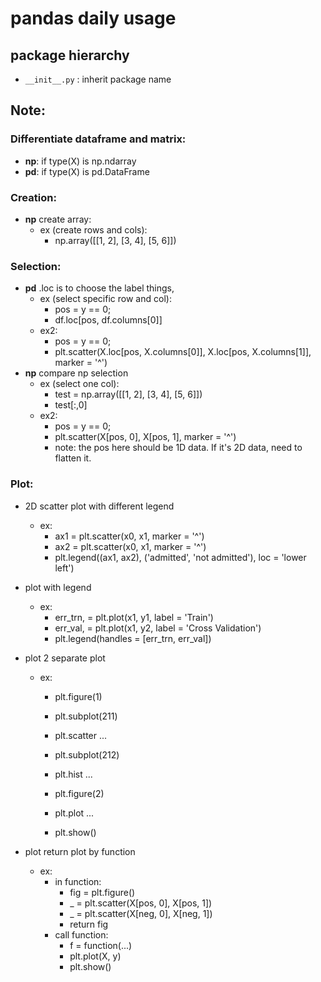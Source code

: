 # pandas daily usage

## package hierarchy

- `__init__.py` : inherit package name 

## Note: 
### Differentiate dataframe and matrix:
- __np__: if type(X) is np.ndarray
- __pd__: if type(X) is pd.DataFrame

### Creation:

- __np__ create array: 
    - ex (create rows and cols):
        - np.array([[1, 2], [3, 4], [5, 6]])

### Selection:
- __pd__ .loc is to choose the label things, 
    - ex (select specific row and col): 
        - pos = y == 0;
        - df.loc[pos, df.columns[0]] 
    - ex2: 
        - pos = y == 0;
        - plt.scatter(X.loc[pos, X.columns[0]], X.loc[pos, X.columns[1]], marker = '^')
- __np__ compare np selection
    - ex (select one col): 
        - test = np.array([[1, 2], [3, 4], [5, 6]])
        - test[:,0]
    - ex2: 
        - pos = y == 0; 
        - plt.scatter(X[pos, 0], X[pos, 1], marker = '^')
        - note: the pos here should be 1D data. If it's 2D data, need to flatten it. 



### Plot:
- 2D scatter plot with different legend
    - ex:
        - ax1 = plt.scatter(x0, x1, marker = '^')
        - ax2 = plt.scatter(x0, x1, marker = '^')
        - plt.legend((ax1, ax2), ('admitted', 'not admitted'), loc = 'lower left')
- plot with legend
    - ex: 
        - err_trn, = plt.plot(x1, y1, label = 'Train')
        - err_val,  = plt.plot(x1, y2, label = 'Cross Validation')
        - plt.legend(handles = [err_trn, err_val])
        
- plot 2 separate plot
    - ex: 
        - plt.figure(1)
        - plt.subplot(211)
        - plt.scatter ...
        - plt.subplot(212)
        - plt.hist ...

        - plt.figure(2)
        - plt.plot ...

        - plt.show()

- plot return plot by function
    - ex: 
        - in function:
            - fig = plt.figure()
            - _ = plt.scatter(X[pos, 0], X[pos, 1])
            - _ = plt.scatter(X[neg, 0], X[neg, 1])
            - return fig
        - call function: 
            - f = function(...)
            - plt.plot(X, y)
            - plt.show()    
